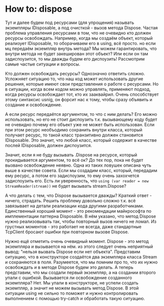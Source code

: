# How to: dispose

Тут и далее будем под ресурсами (для упрощения) называть экземпляры IDisposable, а под очисткой - вызов метода Dispose.
Частая проблема управления ресурсами в том, что не очевидно кто должен ресурсы освобождать. Например, когда мы создаём объект, который реализует IDisposable, то оборачиваем его в using, всё просто. но если мц передаём экземпляр внутрь метода? Мы можем гарантировать, что внутри метода не будет закеширован этот объект? Или если он там задиспоузится, то мы дважды будем его диспоузить! Рассмотрим самые частые ситуации и вопросы.

Кто должен освобождать ресурсы? Однозначно ответить сложно. Усложняет ситуацию то, что наш код может использовать другие решения, которые имеют свои представления о работе с ресурсами. Но в ситуации, когда всем кодом можно управлять, применяют подход, когда ресурсы освобождает тот, кто их зааквайрил. Очень способствует этому синтаксис usnig, он форсит нас к тому, чтобы сразу объявить и создание и освобождение.

А если ресурс передаётся аргументом, то что с ним делать? Его можно использовать, но его не стоит диспоузить т.к. вызывающему коду будет не очевидно почему его объект уже не может быть использован. Если при этом ресурс необъодимо сохранить внутри класса, который получает ресурс, то такой класс транзитивно должен становится IDisposable. Это значит, что любой класс, который содержит в качестве послей IDisposable, должен диспоузится.

Значит, если я не буду вызывать .Dispose на ресурсе, который прокидывается аргументом, то всё ок? До тех пор, пока не будет вызвано освобождение неявно. Одна из таких ловушек описана чуть выше в качестве совета. Если мы создадим класс, который, передадим ему ресурс, а потом его задиспоузим, то ему очень захохчется задиспоузить его. Есть ли уверенность, что `using (var reader = new StreamReader(stream))` не будет вызывать stream.Dispose?

А что делать с тем, что Dispose вызывается дважды? Краткий ответ - ничего, страдать. Решить проблему довольно сложно т.к. всё завязывает на детали реализации кода другими разработчиками. Единственный хороший момент - это рекомендации майкрософта по имплементации паттерна Disposable. В нём указано, что метод Dispose нужно реализовывать так, чтобы повторный вызов ничего не ломал. Из грустных моментов - это работает не всегда, даже стандартные TcpClient бросают ошибки при повторном вызове Dispose.

Нужно ещё отметить очень очевидный момент. Dispose - это метод экземпляра и вызывается на нём. из этого следует очень неприятный вывод: "нельзя вызвать Dispose если нет объекта". Представим ситуацию, что в конструкторе создаётся два экземпляра класса Stream и сохраняются в поля. Разумеется, что мы помним про то, что их нужно освобождать и в методе Dispose будем это делать. А теперь представим, что мы создали первый экземпляр, а на создании второго упали с ошибкой. Вызывается ли освобождение созданного экземпляра? Нет. Мы упали в конструкторе, не успели создать экземпляр, а значит не можем вызывать метод Dispose. В этой ситуации using не сильно то поможет и нужно контролировать выполнением с помощью try-catch и обработать такую ситуацию.
